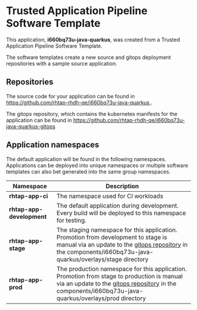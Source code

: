 # Trusted Application Pipeline Software Template

This application, **i660bq73u-java-quarkus**, was created from a Trusted Application Pipeline Software Template.

The software templates create a new source and gitops deployment repositories with a sample source application. 

## Repositories

The source code for your application can be found in [https://github.com/rhtap-rhdh-qe/i660bq73u-java-quarkus ](https://github.com/rhtap-rhdh-qe/i660bq73u-java-quarkus ).
 
The gitops repository, which contains the kubernetes manifests for the application can be found in 
[https://github.com/rhtap-rhdh-qe/i660bq73u-java-quarkus-gitops ](https://github.com/rhtap-rhdh-qe/i660bq73u-java-quarkus-gitops ) 

## Application namespaces 

The default application will be found in the following namespaces. Applications can be deployed into unique namespaces or multiple software templates can also bet generated into the same group namespaces.  

|  Namespace   |  Description   |  
| -------- | -------- |
| **rhtap-app-ci** | The namespace used for CI workloads |
| **rhtap-app-development** | The default application during development. Every build will be deployed to this namespace for testing. |
| **rhtap-app-stage** | The staging namespace for this application. Promotion from development to stage is manual via an update to the [gitops repository](https://github.com/rhtap-rhdh-qe/i660bq73u-java-quarkus-gitops ) in the components/i660bq73u-java-quarkus/overlays/stage directory |
| **rhtap-app-prod** | The production namespace for this application. Promotion from stage to production is manual via an update to the [gitops repository](https://github.com/rhtap-rhdh-qe/i660bq73u-java-quarkus-gitops ) in the components/i660bq73u-java-quarkus/overlays/prod directory |